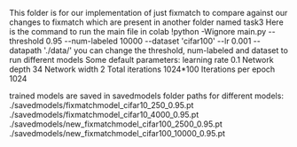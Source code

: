 This folder is for our implementation of just fixmatch to compare against our changes to fixmatch which are present in another folder named task3
Here is the command to run the main file in colab
!python -Wignore main.py --threshold 0.95 --num-labeled 10000 --dataset 'cifar100' --lr 0.001 --datapath './data/'
you can change the threshold, num-labeled and dataset to run different models
Some default parameters:
learning rate 0.1
Network depth 34
Network width 2
Total iterations 1024*100
Iterations per epoch 1024

trained models are saved in savedmodels folder
paths for different models:
./savedmodels/fixmatchmodel_cifar10_250_0.95.pt
./savedmodels/fixmatchmodel_cifar10_4000_0.95.pt
./savedmodels/new_fixmatchmodel_cifar100_2500_0.95.pt
./savedmodels/new_fixmatchmodel_cifar100_10000_0.95.pt
